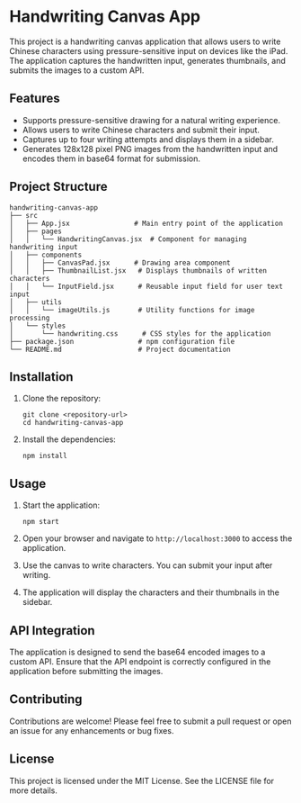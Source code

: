 # Handwriting Canvas App

This project is a handwriting canvas application that allows users to write Chinese characters using pressure-sensitive input on devices like the iPad. The application captures the handwritten input, generates thumbnails, and submits the images to a custom API.

## Features

- Supports pressure-sensitive drawing for a natural writing experience.
- Allows users to write Chinese characters and submit their input.
- Captures up to four writing attempts and displays them in a sidebar.
- Generates 128x128 pixel PNG images from the handwritten input and encodes them in base64 format for submission.

## Project Structure

```
handwriting-canvas-app
├── src
│   ├── App.jsx                # Main entry point of the application
│   ├── pages
│   │   └── HandwritingCanvas.jsx  # Component for managing handwriting input
│   ├── components
│   │   ├── CanvasPad.jsx      # Drawing area component
│   │   ├── ThumbnailList.jsx   # Displays thumbnails of written characters
│   │   └── InputField.jsx      # Reusable input field for user text input
│   ├── utils
│   │   └── imageUtils.js       # Utility functions for image processing
│   └── styles
│       └── handwriting.css      # CSS styles for the application
├── package.json                # npm configuration file
└── README.md                   # Project documentation
```

## Installation

1. Clone the repository:
   ```
   git clone <repository-url>
   cd handwriting-canvas-app
   ```

2. Install the dependencies:
   ```
   npm install
   ```

## Usage

1. Start the application:
   ```
   npm start
   ```

2. Open your browser and navigate to `http://localhost:3000` to access the application.

3. Use the canvas to write characters. You can submit your input after writing.

4. The application will display the characters and their thumbnails in the sidebar.

## API Integration

The application is designed to send the base64 encoded images to a custom API. Ensure that the API endpoint is correctly configured in the application before submitting the images.

## Contributing

Contributions are welcome! Please feel free to submit a pull request or open an issue for any enhancements or bug fixes.

## License

This project is licensed under the MIT License. See the LICENSE file for more details.